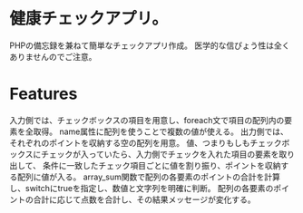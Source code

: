 # 健康チェックアプリ。

PHPの備忘録を兼ねて簡単なチェックアプリ作成。
医学的な信ぴょう性は全くありませんのでご注意。

# Features

入力側では、チェックボックスの項目を用意し、foreach文で項目の配列内の要素を全取得。
name属性に配列を使うことで複数の値が使える。
出力側では、それぞれのポイントを収納する空の配列を用意。
値、つまりもしもチェックボックスにチェックが入っていたら、入力側でチェックを入れた項目の要素を取り出して、
条件に一致したチェック項目ごとに値を割り振り、ポイントを収納する配列に値が入る。
array_sum関数で配列の各要素のポイントの合計を計算し、switchにtrueを指定し、数値と文字列を明確に判断。
配列の各要素のポイントの合計に応じて点数を合計し、その結果メッセージが変化する。

